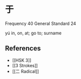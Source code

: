 # 于
Frequency 40
General Standard 24

yú
in, on, at; go to; surname

## References
- [[HSK 3]]
- [[3 Strokes]]
- [[二 Radical]]